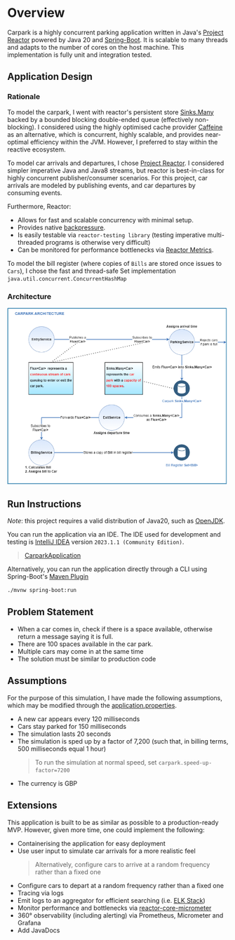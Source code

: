 # Overview

Carpark is a highly concurrent parking application written in Java's [Project Reactor](https://projectreactor.io/) powered by Java 20 and [Spring-Boot](https://spring.io/projects/spring-boot). It is scalable to many threads and adapts to the number of cores on the host machine. This implementation is fully unit and integration tested.

## Application Design

### Rationale

To model the carpark, I went with reactor's persistent store [Sinks.Many](https://projectreactor.io/docs/core/release/api/reactor/core/publisher/Sinks.Many.html) backed by a bounded blocking double-ended queue (effectively non-blocking). I considered using the highly optimised cache provider [Caffeine](https://github.com/ben-manes/caffeine) as an alternative, which is concurrent, highly scalable, and provides near-optimal efficiency within the JVM. However, I preferred to stay within the reactive ecosystem.

To model car arrivals and departures, I chose [Project Reactor](https://projectreactor.io/). I considered simpler imperative Java and Java8 streams, but reactor is best-in-class for highly concurrent publisher/consumer scenarios. For this project, car arrivals are modeled by publishing events, and car departures by consuming events. 

Furthermore, Reactor: 

- Allows for fast and scalable concurrency with minimal setup. 
- Provides native [backpressure](https://www.baeldung.com/reactor-core#backpressure). 
- Is easily testable via `reactor-testing library` (testing imperative multi-threaded programs is otherwise very difficult)
- Can be monitored for performance bottlenecks via [Reactor Metrics](https://projectreactor.io/docs/core/release/reference/#metrics).

To model the bill register (where copies of `Bills` are stored once issues to `Cars`), I chose the fast and thread-safe Set implementation `java.util.concurrent.ConcurrentHashMap`

### Architecture

![architecture-diagram.png](architecture-diagram.png)

## Run Instructions

*Note*: this project requires a valid distribution of Java20, such as [OpenJDK](https://jdk.java.net/20/).

You can run the application via an IDE. The IDE used for development and testing is [IntelliJ IDEA](https://www.jetbrains.com/idea/) version `2023.1.1 (Community Edition)`.
> [CarparkApplication](src/main/java/com/acerasoni/carpark/CarparkApplication.java)

Alternatively, you can run the application directly through a CLI using Spring-Boot's [Maven Plugin](https://docs.spring.io/spring-boot/docs/current/reference/html/build-tool-plugins.html#build-tool-plugins.maven)
```bash
./mvnw spring-boot:run
```

## Problem Statement

- When a car comes in, check if there is a space available, otherwise return a message saying it is full.
- There are 100 spaces available in the car park.
- Multiple cars may come in at the same time
- The solution must be similar to production code

## Assumptions

For the purpose of this simulation, I have made the following assumptions, which may be modified through the [application.properties](src/main/resources/application.properties).

- A new car appears every 120 milliseconds
- Cars stay parked for 150 milliseconds
- The simulation lasts 20 seconds
- The simulation is sped up by a factor of 7,200 (such that, in billing terms, 500 milliseconds equal 1 hour)
    > To run the simulation at normal speed, set `carpark.speed-up-factor=7200`
- The currency is GBP

## Extensions

This application is built to be as similar as possible to a production-ready MVP. However, given more time, one could implement the following:

- Containerising the application for easy deployment
- Use user input to simulate car arrivals for a more realistic feel
  > Alternatively, configure cars to arrive at a random frequency rather than a fixed one
- Configure cars to depart at a random frequency rather than a fixed one
- Tracing via logs
- Emit logs to an aggregator for efficient searching (i.e. [ELK Stack](https://auth0.com/blog/spring-boot-logs-aggregation-and-monitoring-using-elk-stack/)) 
- Monitor performance and bottlenecks via [reactor-core-micrometer](https://projectreactor.io/docs/core/release/reference/#metrics)
- 360° observability (including alerting) via Prometheus, Micrometer and Grafana
- Add JavaDocs
